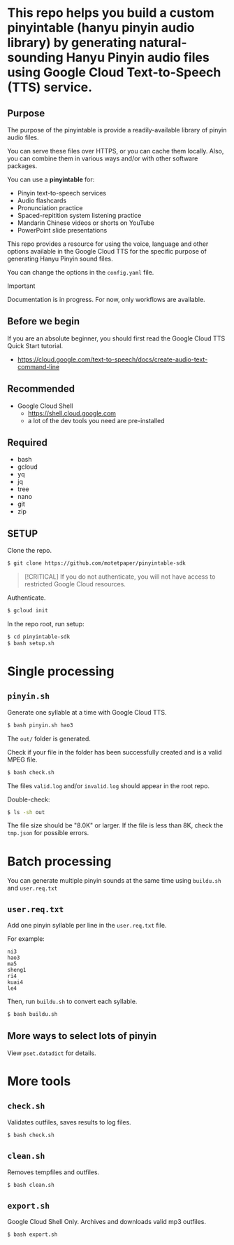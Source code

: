 # This repo helps you build a custom pinyintable (hanyu pinyin audio library) by generating natural-sounding Hanyu Pinyin audio files using Google Cloud Text-to-Speech (TTS) service.

## Purpose

The purpose of the pinyintable is provide a readily-available library of pinyin audio files.

You can serve these files over HTTPS, or you can cache them locally. Also, you can combine them in various ways and/or with other software packages.

You can use a **pinyintable** for:
  + Pinyin text-to-speech services
  + Audio flashcards
  + Pronunciation practice
  + Spaced-repitition system listening practice
  + Mandarin Chinese videos or shorts on YouTube
  + PowerPoint slide presentations

This repo provides a resource for using the voice, language and other options available in the Google Cloud TTS for the specific purpose of generating Hanyu Pinyin sound files.

You can change the options in the `config.yaml` file.

>[!IMPORTANT]
> Documentation is in progress. For now, only workflows are available.

## Before we begin

If you are an absolute beginner, you should first read the Google Cloud TTS Quick Start tutorial.

  + https://cloud.google.com/text-to-speech/docs/create-audio-text-command-line

## Recommended
  + Google Cloud Shell
    + https://shell.cloud.google.com
    + a lot of the dev tools you need are pre-installed

## Required

  + bash
  + gcloud
  + yq
  + jq
  + tree
  + nano
  + git
  + zip

## SETUP

Clone the repo.
```bash
$ git clone https://github.com/motetpaper/pinyintable-sdk
````

>[!CRITICAL]
> If you do not authenticate, you will not have access to restricted Google Cloud resources.

Authenticate.
```bash
$ gcloud init
```

In the repo root, run setup:
```bash
$ cd pinyintable-sdk
$ bash setup.sh
```

# Single processing

## `pinyin.sh`

Generate one syllable at a time with Google Cloud TTS.
```bash
$ bash pinyin.sh hao3
```

The `out/` folder is generated. 

Check if your file in the folder has been successfully created and is a valid MPEG file.

```bash
$ bash check.sh
```

The files `valid.log` and/or `invalid.log` should appear in the root repo. 

Double-check:
```bash
$ ls -sh out
```

The file size should be "8.0K" or larger. If the file is less than 8K, check the `tmp.json` for possible errors.

# Batch processing

You can generate multiple pinyin sounds at the same time using `buildu.sh` and `user.req.txt`

## `user.req.txt`

Add one pinyin syllable per line in the `user.req.txt` file.

For example:
```
ni3
hao3
ma5
sheng1
ri4
kuai4
le4
````

Then, run `buildu.sh` to convert each syllable.

```bash
$ bash buildu.sh
```

## More ways to select lots of pinyin

View `pset.datadict` for details.


# More tools


## `check.sh`

Validates outfiles, saves results to log files.
```bash
$ bash check.sh
```

## `clean.sh`

Removes tempfiles and outfiles.
```bash
$ bash clean.sh
```

## `export.sh`

Google Cloud Shell Only. Archives and downloads valid mp3 outfiles.
```bash
$ bash export.sh
```


